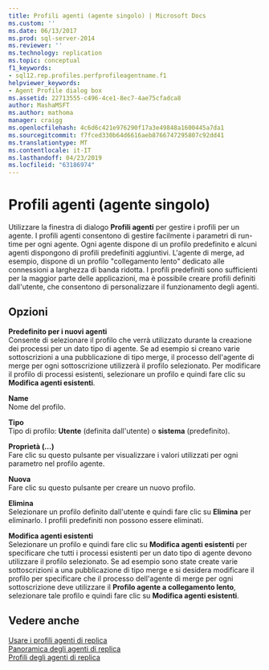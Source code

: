 ```yaml
---
title: Profili agenti (agente singolo) | Microsoft Docs
ms.custom: ''
ms.date: 06/13/2017
ms.prod: sql-server-2014
ms.reviewer: ''
ms.technology: replication
ms.topic: conceptual
f1_keywords:
- sql12.rep.profiles.perfprofileagentname.f1
helpviewer_keywords:
- Agent Profile dialog box
ms.assetid: 22713555-c496-4ce1-8ec7-4ae75cfadca8
author: MashaMSFT
ms.author: mathoma
manager: craigg
ms.openlocfilehash: 4c6d6c421e976290f17a3e49848a1600445a7da1
ms.sourcegitcommit: f7fced330b64d6616aeb8766747295807c92dd41
ms.translationtype: MT
ms.contentlocale: it-IT
ms.lasthandoff: 04/23/2019
ms.locfileid: "63186974"
---
```

# <a name="agent-profiles-single-agent"></a>Profili agenti (agente singolo)
  Utilizzare la finestra di dialogo **Profili agenti** per gestire i profili per un agente. I profili agenti consentono di gestire facilmente i parametri di run-time per ogni agente. Ogni agente dispone di un profilo predefinito e alcuni agenti dispongono di profili predefiniti aggiuntivi. L'agente di merge, ad esempio, dispone di un profilo "collegamento lento" dedicato alle connessioni a larghezza di banda ridotta. I profili predefiniti sono sufficienti per la maggior parte delle applicazioni, ma è possibile creare profili definiti dall'utente, che consentono di personalizzare il funzionamento degli agenti.  
  
## <a name="options"></a>Opzioni  
 **Predefinito per i nuovi agenti**  
 Consente di selezionare il profilo che verrà utilizzato durante la creazione dei processi per un dato tipo di agente. Se ad esempio si creano varie sottoscrizioni a una pubblicazione di tipo merge, il processo dell'agente di merge per ogni sottoscrizione utilizzerà il profilo selezionato. Per modificare il profilo di processi esistenti, selezionare un profilo e quindi fare clic su **Modifica agenti esistenti**.  
  
 **Name**  
 Nome del profilo.  
  
 **Tipo**  
 Tipo di profilo: **Utente** (definita dall'utente) o **sistema** (predefinito).  
  
 **Proprietà (...)**  
 Fare clic su questo pulsante per visualizzare i valori utilizzati per ogni parametro nel profilo agente.  
  
 **Nuova**  
 Fare clic su questo pulsante per creare un nuovo profilo.  
  
 **Elimina**  
 Selezionare un profilo definito dall'utente e quindi fare clic su **Elimina** per eliminarlo. I profili predefiniti non possono essere eliminati.  
  
 **Modifica agenti esistenti**  
 Selezionare un profilo e quindi fare clic su **Modifica agenti esistenti** per specificare che tutti i processi esistenti per un dato tipo di agente devono utilizzare il profilo selezionato. Se ad esempio sono state create varie sottoscrizioni a una pubblicazione di tipo merge e si desidera modificare il profilo per specificare che il processo dell'agente di merge per ogni sottoscrizione deve utilizzare il **Profilo agente a collegamento lento**, selezionare tale profilo e quindi fare clic su **Modifica agenti esistenti**.  
  
## <a name="see-also"></a>Vedere anche  
 [Usare i profili agenti di replica](agents/work-with-replication-agent-profiles.md)   
 [Panoramica degli agenti di replica](agents/replication-agents-overview.md)   
 [Profili degli agenti di replica](agents/replication-agent-profiles.md)  
  
  
